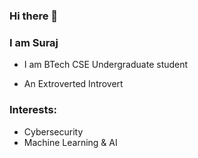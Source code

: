 ### Hi there 👋


### I am Suraj






- I am BTech CSE Undergraduate student

- An Extroverted Introvert


### Interests:

- Cybersecurity
- Machine Learning & AI 
